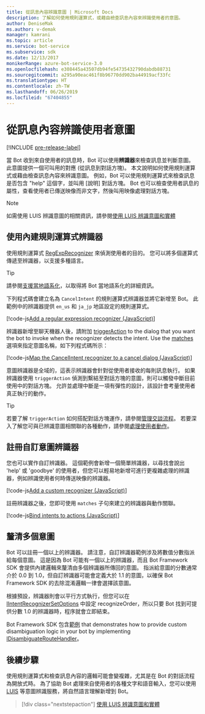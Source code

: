 ```yaml
---
title: 從訊息內容辨識意圖 | Microsoft Docs
description: 了解如何使用規則運算式，或藉由檢查訊息內容來辨識使用者的意圖。
author: DeniseMak
ms.author: v-demak
manager: kamrani
ms.topic: article
ms.service: bot-service
ms.subservice: sdk
ms.date: 12/13/2017
monikerRange: azure-bot-service-3.0
ms.openlocfilehash: e308445a43507db94fe54735432790dabdb88731
ms.sourcegitcommit: a295a90eac461f8b96770dd902ba44919acf33fc
ms.translationtype: HT
ms.contentlocale: zh-TW
ms.lasthandoff: 06/26/2019
ms.locfileid: "67404855"
---
```

# <a name="recognize-user-intent-from-message-content"></a>從訊息內容辨識使用者意圖

[!INCLUDE [pre-release-label](../includes/pre-release-label-v3.md)]

當 Bot 收到來自使用者的訊息時，Bot 可以使用**辨識器**來檢查訊息並判斷意圖。 此意圖提供一個可叫用的對應 (從訊息到對話方塊)。 本文說明如何使用規則運算式或藉由檢查訊息內容來辨識意圖。 例如，Bot 可以使用規則運算式來檢查訊息是否包含 "help" 這個字，並叫用 [說明] 對話方塊。 Bot 也可以檢查使用者訊息的屬性，查看使用者已傳送映像而非文字，然後叫用映像處理對話方塊。 

> [!NOTE]
> 如需使用 LUIS 辨識意圖的相關資訊，請參閱[使用 LUIS 辨識意圖和實體](bot-builder-nodejs-recognize-intent-luis.md) 


## <a name="use-the-built-in-regular-expression-recognizer"></a>使用內建規則運算式辨識器
使用規則運算式 [RegExpRecognizer][RegExpRecognizer] 來偵測使用者的目的。 您可以將多個運算式傳遞至辨識器，以支援多種語言。 

> [!TIP]
> 請參閱[支援當地語系化](bot-builder-nodejs-localization.md)，以取得將 Bot 當地語系化的詳細資訊。

下列程式碼會建立名為 `CancelIntent` 的規則運算式辨識器並將它新增至 Bot。 此範例中的辨識器提供 `en_us` 和 `ja_jp` 地區設定的規則運算式。 

[!code-js[Add a regular expression recognizer (JavaScript)](../includes/code/node-regex-recognizer.js#addRegexRecognizer)]

辨識器新增至聊天機器人後，請附加 [triggerAction][triggerAction] to the dialog that you want the bot to invoke when the recognizer detects the intent. Use the [matches][matches] 選項來指定意圖名稱，如下列程式碼所示：

[!code-js[Map the CancelIntent recognizer to a cancel dialog (JavaScript)](../includes/code/node-regex-recognizer.js#bindCancelDialogToRegexRecognizer)]

意圖辨識器是全域的，這表示辨識器會針對從使用者接收的每則訊息執行。 如果辨識器使用 `triggerAction` 偵測到繫結至對話方塊的意圖，則可以觸發中斷目前使用中的對話方塊。 允許並處理中斷是一項有彈性的設計，該設計會考量使用者真正執行的動作。

> [!TIP] 
> 若要了解 `triggerAction` 如何搭配對話方塊運作，請參閱[管理交談流程](bot-builder-nodejs-manage-conversation-flow.md)。 若要深入了解您可與已辨識意圖相關聯的各種動作，請參閱[處理使用者動作](bot-builder-nodejs-dialog-actions.md)。

## <a name="register-a-custom-intent-recognizer"></a>註冊自訂意圖辨識器
您也可以實作自訂辨識器。 這個範例會新增一個簡單辨識器，以尋找會說出 'help' 或 'goodbye' 的使用者，但您可以輕易地新增可進行更複雜處理的辨識器，例如辨識使用者何時傳送映像的辨識器。 


[!code-js[Add a custom recognizer (JavaScript)](../includes/code/node-howto-recognize-intent.js#addCustomRecognizer)]

註冊辨識器之後，您即可使用 `matches` 子句來建立的辨識器與動作關聯。

[!code-js[Bind intents to actions (JavaScript)](../includes/code/node-howto-recognize-intent.js#bindIntentsToActions)]

## <a name="disambiguate-between-multiple-intents"></a>釐清多個意圖

Bot 可以註冊一個以上的辨識器。 請注意，自訂辨識器範例涉及將數值分數指派給每個意圖。 這是因為 Bot 可能有一個以上的辨識器，而且 Bot Framework SDK 會提供內建邏輯來釐清由多個辨識器所傳回的意圖。 指派給意圖的分數通常介於 0.0 到 1.0，但自訂辨識器可能會定義大於 1.1 的意圖，以確保 Bot Framework SDK 的去除混淆邏輯一律會選擇該意圖。 

根據預設，辨識器則會以平行方式執行，但您可以在 [IIntentRecognizerSetOptions][IntentRecognizerSetOptions] 中設定 recognizeOrder，所以只要 Bot 找到可提供分數 1.0 的辨識器時，程序就會立即結束。

Bot Framework SDK 包含[範例][DisambiguationSample] that demonstrates how to provide custom disambiguation logic in your bot by implementing [IDisambiguateRouteHandler][IDisambiguateRouteHandler]。

## <a name="next-steps"></a>後續步驟
使用規則運算式和檢查訊息內容的邏輯可能會變複雜，尤其是在 Bot 的對話流程為開放式時。 為了協助 Bot 處理來自使用者的各種文字和語音輸入，您可以使用 [LUIS][LUIS] 等意圖辨識服務，將自然語言理解新增到 Bot。

> [!div class="nextstepaction"]
> [使用 LUIS 辨識意圖和實體](bot-builder-nodejs-recognize-intent-luis.md)


[LUIS]: https://www.luis.ai/

[triggerAction]: https://docs.botframework.com/node/builder/chat-reference/classes/_botbuilder_d_.dialog.html#triggeraction

[matches]: https://docs.botframework.com/node/builder/chat-reference/interfaces/_botbuilder_d_.itriggeractionoptions.html#matches

[node-js-bot-how-to]: bot-builder-nodejs-recognize-intent-luis.md

[LUISAzureDocs]: /azure/cognitive-services/LUIS/Home

[IMessage]: http://docs.botframework.com/node/builder/chat-reference/interfaces/_botbuilder_d_.imessage

[IntentRecognizerSetOptions]: https://docs.botframework.com/node/builder/chat-reference/interfaces/_botbuilder_d_.iintentrecognizersetoptions.html

[LuisRecognizer]: https://docs.botframework.com/node/builder/chat-reference/classes/_botbuilder_d_.luisrecognizer

[LUISSample]: https://aka.ms/v3-js-luisSample

[LUISConcepts]: https://docs.botframework.com/node/builder/guides/understanding-natural-language/

[DisambiguationSample]: https://aka.ms/v3-js-onDisambiguateRoute

[IDisambiguateRouteHandler]: https://docs.botframework.com/node/builder/chat-reference/interfaces/_botbuilder_d_.idisambiguateroutehandler.html

[RegExpRecognizer]: https://docs.botframework.com/node/builder/chat-reference/classes/_botbuilder_d_.regexprecognizer.html

[AlarmBot]: https://aka.ms/v3-js-luisSample
